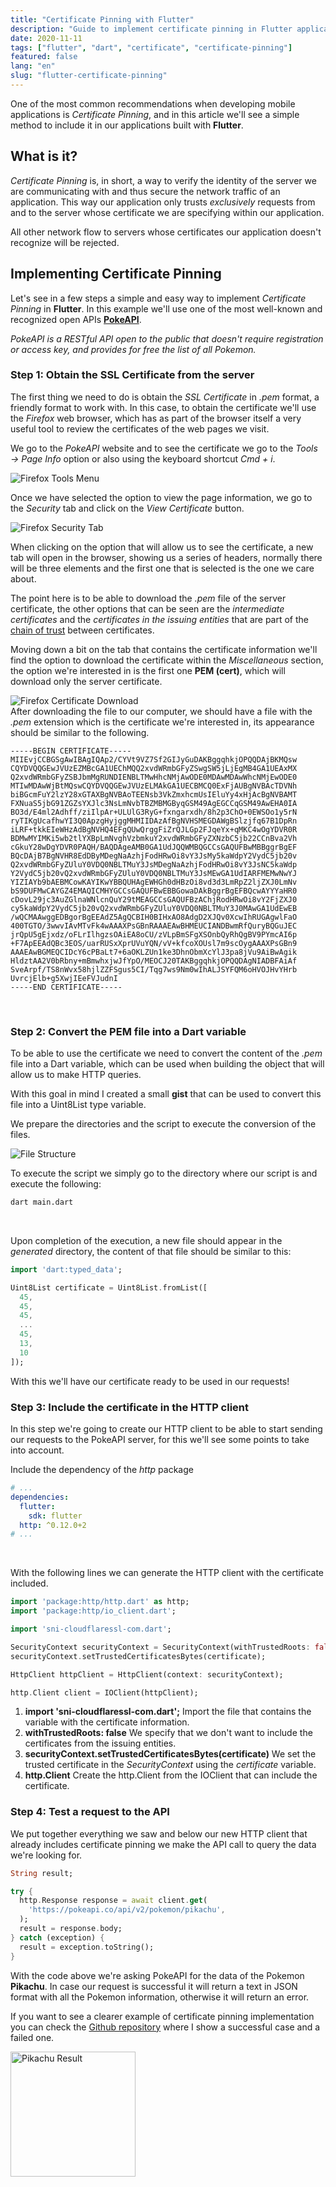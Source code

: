 ```yaml
---
title: "Certificate Pinning with Flutter"
description: "Guide to implement certificate pinning in Flutter applications using Dart."
date: 2020-11-11
tags: ["flutter", "dart", "certificate", "certificate-pinning"]
featured: false
lang: "en"
slug: "flutter-certificate-pinning"
---
```


One of the most common recommendations when developing mobile applications is _Certificate Pinning_, and in this article we'll see a simple method to include it in our applications built with **Flutter**.

## What is it?

_Certificate Pinning_ is, in short, a way to verify the identity of the server we are communicating with and thus secure the network traffic of an application. This way our application only trusts _exclusively_ requests from and to the server whose certificate we are specifying within our application.

All other network flow to servers whose certificates our application doesn't recognize will be rejected.

## Implementing Certificate Pinning

Let's see in a few steps a simple and easy way to implement _Certificate Pinning_ in **Flutter**. In this example we'll use one of the most well-known and recognized open APIs [**PokeAPI**](https://pokeapi.co/).

_PokeAPI is a RESTful API open to the public that doesn't require registration or access key, and provides for free the list of all Pokemon._

### Step 1: Obtain the SSL Certificate from the server

The first thing we need to do is obtain the _SSL Certificate_ in _.pem_ format, a friendly format to work with. In this case, to obtain the certificate we'll use the _Firefox_ web browser, which has as part of the browser itself a very useful tool to review the certificates of the web pages we visit.

We go to the _PokeAPI_ website and to see the certificate we go to the _Tools → Page Info_ option or also using the keyboard shortcut _Cmd + i_.

<div class="not-prose flex justify-center">

![Firefox Tools Menu](/media/art001-cp-firefox-01.png)

</div>

Once we have selected the option to view the page information, we go to the _Security_ tab and click on the _View Certificate_ button.

<div class="not-prose flex justify-center">

![Firefox Security Tab](/media/art001-cp-firefox-02.png)

</div>

When clicking on the option that will allow us to see the certificate, a new tab will open in the browser, showing us a series of headers, normally there will be three elements and the first one that is selected is the one we care about.

The point here is to be able to download the _.pem_ file of the server certificate, the other options that can be seen are the _intermediate certificates_ and the _certificates in the issuing entities_ that are part of the [chain of trust](https://en.wikipedia.org/wiki/Chain_of_trust) between certificates.

Moving down a bit on the tab that contains the certificate information we'll find the option to download the certificate within the _Miscellaneous_ section, the option we're interested in is the first one **PEM (cert)**, which will download only the server certificate.

![Firefox Certificate Download](/media/art001-cp-firefox-03.png)
<br/>
After downloading the file to our computer, we should have a file with the _.pem_ extension which is the certificate we're interested in, its appearance should be similar to the following.

```text
-----BEGIN CERTIFICATE-----
MIIEvjCCBGSgAwIBAgIQAp2/CYVt9VZ7Sf2GIJyGuDAKBggqhkjOPQQDAjBKMQsw
CQYDVQQGEwJVUzEZMBcGA1UEChMQQ2xvdWRmbGFyZSwgSW5jLjEgMB4GA1UEAxMX
Q2xvdWRmbGFyZSBJbmMgRUNDIENBLTMwHhcNMjAwODE0MDAwMDAwWhcNMjEwODE0
MTIwMDAwWjBtMQswCQYDVQQGEwJVUzELMAkGA1UECBMCQ0ExFjAUBgNVBAcTDVNh
biBGcmFuY2lzY28xGTAXBgNVBAoTEENsb3VkZmxhcmUsIEluYy4xHjAcBgNVBAMT
FXNuaS5jbG91ZGZsYXJlc3NsLmNvbTBZMBMGByqGSM49AgEGCCqGSM49AwEHA0IA
BO3d/E4ml2Adhff/ziIlpAr+ULUlG3RyG+fxngarxdh/8h2p3ChO+0EWSOo1y5rN
ryTIKgUcafhwYI3Q0ApzgHyjggMHMIIDAzAfBgNVHSMEGDAWgBSlzjfq67B1DpRn
iLRF+tkkEIeWHzAdBgNVHQ4EFgQUwQrggFiZrQJLGp2FJqeYx+qMKC4wOgYDVR0R
BDMwMYIMKi5wb2tlYXBpLmNvghVzbmkuY2xvdWRmbGFyZXNzbC5jb22CCnBva2Vh
cGkuY28wDgYDVR0PAQH/BAQDAgeAMB0GA1UdJQQWMBQGCCsGAQUFBwMBBggrBgEF
BQcDAjB7BgNVHR8EdDByMDegNaAzhjFodHRwOi8vY3JsMy5kaWdpY2VydC5jb20v
Q2xvdWRmbGFyZUluY0VDQ0NBLTMuY3JsMDegNaAzhjFodHRwOi8vY3JsNC5kaWdp
Y2VydC5jb20vQ2xvdWRmbGFyZUluY0VDQ0NBLTMuY3JsMEwGA1UdIARFMEMwNwYJ
YIZIAYb9bAEBMCowKAYIKwYBBQUHAgEWHGh0dHBzOi8vd3d3LmRpZ2ljZXJ0LmNv
bS9DUFMwCAYGZ4EMAQICMHYGCCsGAQUFBwEBBGowaDAkBggrBgEFBQcwAYYYaHR0
cDovL29jc3AuZGlnaWNlcnQuY29tMEAGCCsGAQUFBzAChjRodHRwOi8vY2FjZXJ0
cy5kaWdpY2VydC5jb20vQ2xvdWRmbGFyZUluY0VDQ0NBLTMuY3J0MAwGA1UdEwEB
/wQCMAAwggEDBgorBgEEAdZ5AgQCBIH0BIHxAO8AdgD2XJQv0XcwIhRUGAgwlFaO
400TGTO/3wwvIAvMTvFk4wAAAXPsGBnRAAAEAwBHMEUCIANDBwmRfQuryBQGuJEC
jrQpU5gEjxdz/oFLrIlhgzsOAiEA8oCU/zVLpBmSFgXSOnbQyRhQgBV9PYmcAI6p
+F7ApEEAdQBc3EOS/uarRUSxXprUVuYQN/vV+kfcoXOUsl7m9scOygAAAXPsGBn9
AAAEAwBGMEQCIDcY6cPBaLt7+6aOKLZUn1ke3DhnObmXcYlJ3pa8jVu9AiBwAgik
HldztAA2V0bRbny+mBmwhxjwJfYpO/MEOCJ20TAKBggqhkjOPQQDAgNIADBFAiAf
SveArpf/TS8nWvx58hjlZZFSgus5CI/Tqg7ws9Nm0wIhALJSYFQM6oHVOJHvYHrb
UvrcjElb+g5XwjIEeFVJudnI
-----END CERTIFICATE-----
```
<br />

### Step 2: Convert the PEM file into a Dart variable

To be able to use the certificate we need to convert the content of the _.pem_ file into a Dart variable, which can be used when building the object that will allow us to make HTTP queries.

With this goal in mind I created a small **gist** that can be used to convert this file into a Uint8List type variable.

<div class="not-prose">

<script src="https://gist.github.com/yoryer/52ced7b661003e9ad3d85569e114b0d2.js"></script>

</div>

We prepare the directories and the script to execute the conversion of the files.

![File Structure](/media/art001-cp-finder.png)
<br/>

To execute the script we simply go to the directory where our script is and execute the following:

```bash
dart main.dart
```
<br/>

Upon completion of the execution, a new file should appear in the _generated_ directory, the content of that file should be similar to this:

```dart
import 'dart:typed_data';

Uint8List certificate = Uint8List.fromList([
  45,
  45,
  45,
  ...
  45,
  13,
  10
]);
```

With this we'll have our certificate ready to be used in our requests!

### Step 3: Include the certificate in the HTTP client

In this step we're going to create our HTTP client to be able to start sending our requests to the PokeAPI server, for this we'll see some points to take into account.

Include the dependency of the _http_ package

```yaml
# ...
dependencies:
  flutter:
    sdk: flutter
  http: ^0.12.0+2
# ...
```
<br/>

With the following lines we can generate the HTTP client with the certificate included.

```dart
import 'package:http/http.dart' as http;
import 'package:http/io_client.dart';

import 'sni-cloudflaressl-com.dart';

SecurityContext securityContext = SecurityContext(withTrustedRoots: false);
securityContext.setTrustedCertificatesBytes(certificate);

HttpClient httpClient = HttpClient(context: securityContext);

http.Client client = IOClient(httpClient);
```

1. **import 'sni-cloudflaressl-com.dart';** Import the file that contains the variable with the certificate information.
2. **withTrustedRoots: false** We specify that we don't want to include the certificates from the issuing entities.
3. **securityContext.setTrustedCertificatesBytes(certificate)** We set the trusted certificate in the _SecurityContext_ using the _certificate_ variable.
4. **http.Client** Create the http.Client from the IOClient that can include the certificate.

### Step 4: Test a request to the API

We put together everything we saw and below our new HTTP client that already includes certificate pinning we make the API call to query the data we're looking for.

```dart
String result;

try {
  http.Response response = await client.get(
    'https://pokeapi.co/api/v2/pokemon/pikachu',
  );
  result = response.body;
} catch (exception) {
  result = exception.toString();
}
```

With the code above we're asking PokeAPI for the data of the Pokemon **Pikachu**. In case our request is successful it will return a text in JSON format with all the Pokemon information, otherwise it will return an error.

If you want to see a clearer example of certificate pinning implementation you can check the [Github repository](https://github.com/yoryer/flutter_certificate_pinning) where I show a successful case and a failed one.

<div class="not-prose flex justify-center">
<img src="/media/art001-cp-pikachu.png" alt="Pikachu Result" width="200" />
</div>
